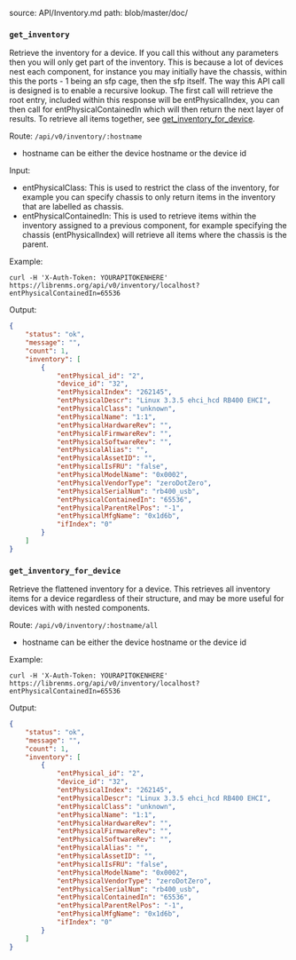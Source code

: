 source: API/Inventory.md
path: blob/master/doc/

### `get_inventory`

Retrieve the inventory for a device. If you call this without any
parameters then you will only get part of the inventory. This is
because a lot of devices nest each component, for instance you may
initially have the chassis, within this the ports - 1 being an sfp
cage, then the sfp itself. The way this API call is designed is to
enable a recursive lookup. The first call will retrieve the root
entry, included within this response will be entPhysicalIndex, you can
then call for entPhysicalContainedIn which will then return the next
layer of results.  To retrieve all items together, see
[get_inventory_for_device](#get_inventory_for_device).

Route: `/api/v0/inventory/:hostname`

- hostname can be either the device hostname or the device id

Input:

- entPhysicalClass: This is used to restrict the class of the
  inventory, for example you can specify chassis to only return items
  in the inventory that are labelled as chassis.
- entPhysicalContainedIn: This is used to retrieve items within the
  inventory assigned to a previous component, for example specifying
  the chassis (entPhysicalIndex) will retrieve all items where the
  chassis is the parent.

Example:

```curl
curl -H 'X-Auth-Token: YOURAPITOKENHERE' https://librenms.org/api/v0/inventory/localhost?entPhysicalContainedIn=65536
```

Output:

```json
{
    "status": "ok",
    "message": "",
    "count": 1,
    "inventory": [
        {
            "entPhysical_id": "2",
            "device_id": "32",
            "entPhysicalIndex": "262145",
            "entPhysicalDescr": "Linux 3.3.5 ehci_hcd RB400 EHCI",
            "entPhysicalClass": "unknown",
            "entPhysicalName": "1:1",
            "entPhysicalHardwareRev": "",
            "entPhysicalFirmwareRev": "",
            "entPhysicalSoftwareRev": "",
            "entPhysicalAlias": "",
            "entPhysicalAssetID": "",
            "entPhysicalIsFRU": "false",
            "entPhysicalModelName": "0x0002",
            "entPhysicalVendorType": "zeroDotZero",
            "entPhysicalSerialNum": "rb400_usb",
            "entPhysicalContainedIn": "65536",
            "entPhysicalParentRelPos": "-1",
            "entPhysicalMfgName": "0x1d6b",
            "ifIndex": "0"
        }
    ]
}
```

### `get_inventory_for_device`

Retrieve the flattened inventory for a device.  This retrieves all
inventory items for a device regardless of their structure, and may be
more useful for devices with with nested components.

Route: `/api/v0/inventory/:hostname/all`

- hostname can be either the device hostname or the device id

Example:

```curl
curl -H 'X-Auth-Token: YOURAPITOKENHERE' https://librenms.org/api/v0/inventory/localhost?entPhysicalContainedIn=65536
```

Output:

```json
{
    "status": "ok",
    "message": "",
    "count": 1,
    "inventory": [
        {
            "entPhysical_id": "2",
            "device_id": "32",
            "entPhysicalIndex": "262145",
            "entPhysicalDescr": "Linux 3.3.5 ehci_hcd RB400 EHCI",
            "entPhysicalClass": "unknown",
            "entPhysicalName": "1:1",
            "entPhysicalHardwareRev": "",
            "entPhysicalFirmwareRev": "",
            "entPhysicalSoftwareRev": "",
            "entPhysicalAlias": "",
            "entPhysicalAssetID": "",
            "entPhysicalIsFRU": "false",
            "entPhysicalModelName": "0x0002",
            "entPhysicalVendorType": "zeroDotZero",
            "entPhysicalSerialNum": "rb400_usb",
            "entPhysicalContainedIn": "65536",
            "entPhysicalParentRelPos": "-1",
            "entPhysicalMfgName": "0x1d6b",
            "ifIndex": "0"
        }
    ]
}
```

